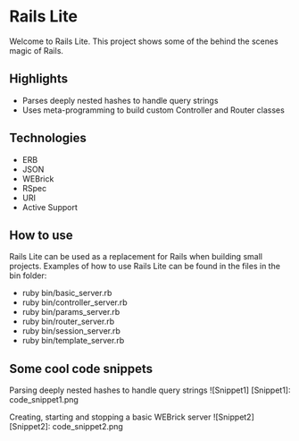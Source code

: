 # Rails Lite
Welcome to Rails Lite. This project shows some of the behind the scenes magic of Rails.

## Highlights
- Parses deeply nested hashes to handle query strings
- Uses meta-programming to build custom Controller and Router classes

## Technologies
- ERB
- JSON
- WEBrick
- RSpec
- URI
- Active Support

## How to use
Rails Lite can be used as a replacement for Rails when building small projects. Examples of how to use Rails Lite can be found in the files in the bin folder:
- ruby bin/basic_server.rb
- ruby bin/controller_server.rb
- ruby bin/params_server.rb
- ruby bin/router_server.rb
- ruby bin/session_server.rb
- ruby bin/template_server.rb

## Some cool code snippets

Parsing deeply nested hashes to handle query strings
![Snippet1]
[Snippet1]: code_snippet1.png


Creating, starting and stopping a basic WEBrick server
![Snippet2]
[Snippet2]: code_snippet2.png
